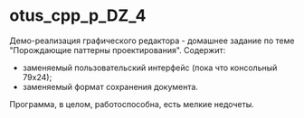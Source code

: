 # otus_cpp_p_DZ_4

Демо-реализация графического редактора - домашнее задание по теме "Порождающие паттерны проектирования".
Содержит:

  - заменяемый пользовательский интерфейс (пока что консольный 79х24);
  - заменяемый формат сохранения документа.

Программа, в целом, работоспособна, есть мелкие недочеты.
